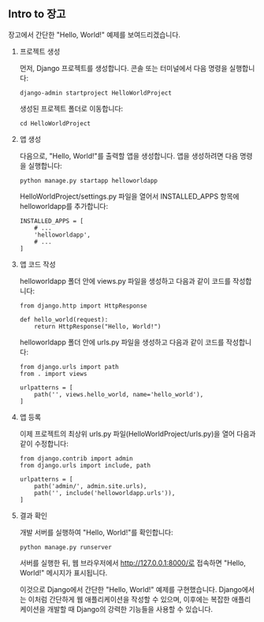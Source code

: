## Intro to 장고
장고에서 간단한 "Hello, World!" 예제를 보여드리겠습니다.

1. 프로젝트 생성
   
    먼저, Django 프로젝트를 생성합니다. 콘솔 또는 터미널에서 다음 명령을 실행합니다:
    ```
    django-admin startproject HelloWorldProject
    ```
    생성된 프로젝트 폴더로 이동합니다:
    ```
    cd HelloWorldProject
    ```

2. 앱 생성
   
    다음으로, "Hello, World!"를 출력할 앱을 생성합니다. 앱을 생성하려면 다음 명령을 실행합니다:
    ```
    python manage.py startapp helloworldapp
    ```
    HelloWorldProject/settings.py 파일을 열어서 INSTALLED_APPS 항목에 helloworldapp를 추가합니다:

    ```
    INSTALLED_APPS = [
        # ...
        'helloworldapp',
        # ...
    ]
    ```

3. 앱 코드 작성
   
    helloworldapp 폴더 안에 views.py 파일을 생성하고 다음과 같이 코드를 작성합니다:
    ```
    from django.http import HttpResponse

    def hello_world(request):
        return HttpResponse("Hello, World!")
    ```
    helloworldapp 폴더 안에 urls.py 파일을 생성하고 다음과 같이 코드를 작성합니다:

    ```
    from django.urls import path
    from . import views

    urlpatterns = [
        path('', views.hello_world, name='hello_world'),
    ]
    ```

4. 앱 등록
   
    이제 프로젝트의 최상위 urls.py 파일(HelloWorldProject/urls.py)을 열어 다음과 같이 수정합니다:

    ```
    from django.contrib import admin
    from django.urls import include, path

    urlpatterns = [
        path('admin/', admin.site.urls),
        path('', include('helloworldapp.urls')),
    ]
    ```

5. 결과 확인
   
    개발 서버를 실행하여 "Hello, World!"를 확인합니다:

    ```
    python manage.py runserver
    ```
    서버를 실행한 뒤, 웹 브라우저에서 http://127.0.0.1:8000/로 접속하면 "Hello, World!" 메시지가 표시됩니다.

    이것으로 Django에서 간단한 "Hello, World!" 예제를 구현했습니다. Django에서는 이처럼 간단하게 웹 애플리케이션을 작성할 수 있으며, 이후에는 복잡한 애플리케이션을 개발할 때 Django의 강력한 기능들을 사용할 수 있습니다.
